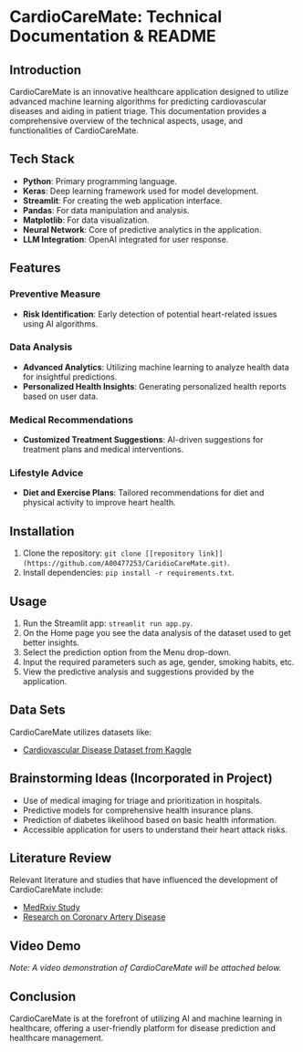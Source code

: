 # CardioCareMate: Technical Documentation & README

## Introduction
CardioCareMate is an innovative healthcare application designed to utilize advanced machine learning algorithms for predicting cardiovascular diseases and aiding in patient triage. This documentation provides a comprehensive overview of the technical aspects, usage, and functionalities of CardioCareMate.

## Tech Stack
- **Python**: Primary programming language.
- **Keras**: Deep learning framework used for model development.
- **Streamlit**: For creating the web application interface.
- **Pandas**: For data manipulation and analysis.
- **Matplotlib**: For data visualization.
- **Neural Network**: Core of predictive analytics in the application.
- **LLM Integration**: OpenAI integrated for user response.

## Features
### Preventive Measure
- **Risk Identification**: Early detection of potential heart-related issues using AI algorithms.

### Data Analysis
- **Advanced Analytics**: Utilizing machine learning to analyze health data for insightful predictions.
- **Personalized Health Insights**: Generating personalized health reports based on user data.

### Medical Recommendations
- **Customized Treatment Suggestions**: AI-driven suggestions for treatment plans and medical interventions.

### Lifestyle Advice
- **Diet and Exercise Plans**: Tailored recommendations for diet and physical activity to improve heart health.

## Installation
1. Clone the repository: `git clone [[repository link]](https://github.com/A00477253/CaridioCareMate.git)`.
2. Install dependencies: `pip install -r requirements.txt`.

## Usage
1. Run the Streamlit app: `streamlit run app.py`.
2. On the Home page you see the data analysis of the dataset used to get better insights. 
3. Select the prediction option from the Menu drop-down.
4. Input the required parameters such as age, gender, smoking habits, etc.
5. View the predictive analysis and suggestions provided by the application.

## Data Sets
CardioCareMate utilizes datasets like:
- [Cardiovascular Disease Dataset from Kaggle](https://www.kaggle.com/datasets/akshatshaw7/cardiovascular-disease-dataset)

## Brainstorming Ideas (Incorporated in Project)
- Use of medical imaging for triage and prioritization in hospitals.
- Predictive models for comprehensive health insurance plans.
- Prediction of diabetes likelihood based on basic health information.
- Accessible application for users to understand their heart attack risks.

## Literature Review
Relevant literature and studies that have influenced the development of CardioCareMate include:
- [MedRxiv Study](https://www.medrxiv.org/content/10.1101/2023.05.22.23289842v1)
- [Research on Coronary Artery Disease](https://rdcu.be/dwwwb)
## Video Demo
*Note: A video demonstration of CardioCareMate will be attached below.*

## Conclusion
CardioCareMate is at the forefront of utilizing AI and machine learning in healthcare, offering a user-friendly platform for disease prediction and healthcare management.
